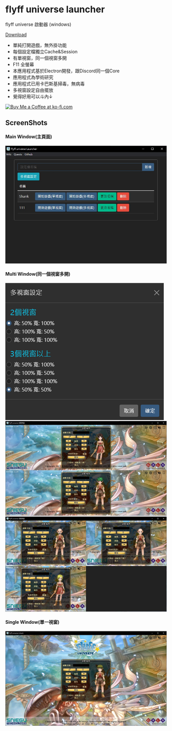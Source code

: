 # flyff universe launcher
 flyff universe 啟動器 (windows)

[Download](https://github.com/yungming/flyff-universe-launcher/releases/download/1.0.5/flyff.universe.launcher.rar)

- 單純打開遊戲，無外掛功能
- 每個設定檔獨立Cache&Session
- 有單視窗，同一個視窗多開
- F11 全螢幕
- 本應用程式基於Electron開發，跟Discord同一個Core
- 應用程式為學術研究
- 應用程式已用卡巴斯基掃毒，無病毒
- 多視窗設定自由擺放
- 覺得好用可以斗內↓

<a href='https://ko-fi.com/Z8Z7GSFJE' target='_blank'><img height='36' style='border:0px;height:36px;' src='https://storage.ko-fi.com/cdn/kofi2.png?v=3' border='0' alt='Buy Me a Coffee at ko-fi.com' /></a>

## ScreenShots
#### Main Window(主頁面)
![main window](screenShots/main.jpg?v=1.0)
#### Multi Window(同一個視窗多開)
![multiWindowSetting.jpg](screenShots/multiWindowSetting.jpg)
![multiWindows.jpg](screenShots/multiWindows.jpg)
![multiWindow-2.jpg](screenShots/multiWindow-2.jpg)
#### Single Window(單一視窗)
![singleWindow.jpg](screenShots/singleWindow.jpg)
